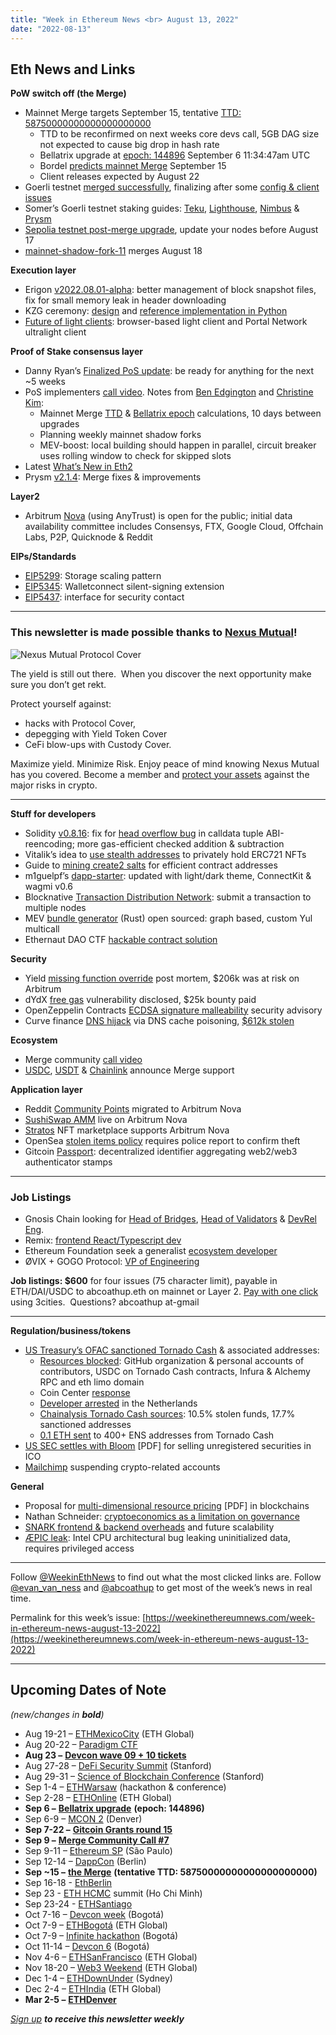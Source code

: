 ```yaml
---
title: "Week in Ethereum News <br> August 13, 2022"
date: "2022-08-13"
---
```


## **Eth News and Links**

**PoW switch off (the Merge)**

- Mainnet Merge targets September 15, tentative [TTD: 58750000000000000000000](https://github.com/ethereum/execution-specs/pull/585)
    - TTD to be reconfirmed on next weeks core devs call, 5GB DAG size not expected to cause big drop in hash rate
    - Bellatrix upgrade at [epoch: 144896](https://github.com/ethereum/consensus-specs/pull/2969) September 6 11:34:47am UTC
    - Bordel [predicts mainnet Merge](https://bordel.wtf/) September 15
    - Client releases expected by August 22
- Goerli testnet [merged successfully](https://twitter.com/TimBeiko/status/1557543798523146240), finalizing after some [config & client issues](https://notes.ethereum.org/@parithosh/goerli-merge)
- Somer’s Goerli testnet staking guides: [Teku](https://someresat.medium.com/guide-to-staking-on-ethereum-ubuntu-g%C3%B6erli-teku-6512b26f1372), [Lighthouse](https://someresat.medium.com/guide-to-staking-on-ethereum-ubuntu-g%C3%B6erli-lighthouse-8d0a2a811e6e), [Nimbus](https://someresat.medium.com/guide-to-staking-on-ethereum-ubuntu-goerli-nimbus-3b0e2c0c6e0e) & [Prysm](https://someresat.medium.com/guide-to-staking-on-ethereum-ubuntu-goerli-prysm-4a640794e8b5)
- [Sepolia testnet post-merge upgrade](https://twitter.com/timbeiko/status/1558170512542486528), update your nodes before August 17
- [mainnet-shadow-fork-11](https://twitter.com/abcoathup/status/1557546019339915264) merges August 18

**Execution layer**

- Erigon [v2022.08.01-alpha](https://github.com/ledgerwatch/erigon/releases/tag/v2022.08.01): better management of block snapshot files, fix for small memory leak in header downloading
- KZG ceremony: [design](https://hackmd.io/@6iQDuIePQjyYBqDChYw_jg/SJ-08AoT5) and [reference implementation in Python](https://github.com/crate-crypto/ceremony-specs#readme)
- [Future of light clients](https://blog.chainsafe.io/the-road-ahead-for-ethereum-light-clients-b6fdb7c3b603): browser-based light client and Portal Network ultralight client

**Proof of Stake consensus layer**

- Danny Ryan’s [Finalized PoS update](https://blog.ethereum.org/2022/08/12/finalized-no-36/): be ready for anything for the next ~5 weeks
- PoS implementers [call video](https://www.youtube.com/watch?v=CIAGQMUKEZ4&t=387s). Notes from [Ben Edgington](https://hackmd.io/@benjaminion/HkPEOKGA5) and [Christine Kim](https://docsend.com/view/dptr6wcu9zygd92k):
    - Mainnet Merge [TTD](https://notes.ethereum.org/@MarioHavel/merge-ttd) & [Bellatrix epoch](https://hackmd.io/Xq0HavcIRvufUVvA2ZjoUA) calculations, 10 days between upgrades
    - Planning weekly mainnet shadow forks
    - MEV-boost: local building should happen in parallel, circuit breaker uses rolling window to check for skipped slots
- Latest [What’s New in Eth2](https://hackmd.io/@benjaminion/eth2_news/https%3A%2F%2Fhackmd.io%2F%40benjaminion%2Fwnie2_220812)
- Prysm [v2.1.4](https://github.com/prysmaticlabs/prysm/releases/tag/v2.1.4): Merge fixes & improvements

**Layer2**

- Arbitrum [Nova](https://medium.com/offchainlabs/its-time-for-a-new-dawn-nova-is-open-to-the-public-a081df1e4ad2) (using AnyTrust) is open for the public; initial data availability committee includes Consensys, FTX, Google Cloud, Offchain Labs, P2P, Quicknode & Reddit

**EIPs/Standards**

- [EIP5299](https://github.com/ethereum/EIPs/pull/5299/files): Storage scaling pattern
- [EIP5345](https://github.com/ethereum/EIPs/pull/5345/files): Walletconnect silent-signing extension
- [EIP5437](https://github.com/ethereum/EIPs/pull/5437/files): interface for security contact

* * *

### **This newsletter is made possible thanks to** [**Nexus Mutual**](https://nexusmutual.io/)**!**

![Nexus Mutual Protocol Cover](https://weekinethereumnews.com/wp-content/uploads/2022/03/Nexus-Mutual-Protocol-Cover-1024x586.png)

The yield is still out there.  When you discover the next opportunity make sure you don’t get rekt. 

Protect yourself against: 

- hacks with Protocol Cover, 
- depegging with Yield Token Cover
- CeFi blow-ups with Custody Cover. 

Maximize yield. Minimize Risk. Enjoy peace of mind knowing Nexus Mutual has you covered. Become a member and [protect your assets](https://app.nexusmutual.io/cover) against the major risks in crypto.

* * *

**Stuff for developers**

- Solidity [v0.8.16](https://blog.soliditylang.org/2022/08/08/solidity-0.8.16-release-announcement/): fix for [head overflow bug](https://blog.soliditylang.org/2022/08/08/calldata-tuple-reencoding-head-overflow-bug/) in calldata tuple ABI-reencoding; more gas-efficient checked addition & subtraction
- Vitalik’s idea to [use stealth addresses](https://ethresear.ch/t/erc721-extension-for-zk-snarks/13237/2) to privately hold ERC721 NFTs
- Guide to [mining create2 salts](https://twitter.com/z0age/status/1556685487343034375) for efficient contract addresses
- m1guelpf’s [dapp-starter](https://github.com/m1guelpf/dapp-starter#readme): updated with light/dark theme, ConnectKit & wagmi v0.6
- Blocknative [Transaction Distribution Network](https://www.blocknative.com/blog/announcement-transaction-distribution-network): submit a transaction to multiple nodes
- MEV [bundle generator](https://github.com/Alcibiades-Capital/mev_bundle_generator#readme) (Rust) open sourced: graph based, custom Yul multicall
- Ethernaut DAO CTF [hackable contract solution](https://stermi.xyz/blog/ethernautdao-ctf-hackable-solution)

**Security**

- Yield [missing function override](https://medium.com/yield-protocol/post-mortem-of-incident-on-august-5th-2022-7bb70dbb9ada) post mortem, $206k was at risk on Arbitrum
- dYdX [free gas](https://medium.com/@hacxyk/stealing-gas-from-dydx-0-5-eth-a-day-712c5fdc43a3) vulnerability disclosed, $25k bounty paid
- OpenZeppelin Contracts [ECDSA signature malleability](https://github.com/OpenZeppelin/openzeppelin-contracts/security/advisories/GHSA-4h98-2769-gh6h) security advisory
- Curve finance [DNS hijack](https://twitter.com/CurveFinance/status/1557505570533478403) via DNS cache poisoning, [$612k stolen](https://www.certik.com/resources/blog/49wUGTmcApcgIxkF3PFwbE-curve-finance-hack-incident-analysis)

**Ecosystem**

- Merge community [call video](https://www.youtube.com/watch?v=AZq1acbjaz4&t=11s)
- [USDC](https://www.circle.com/blog/usdc-and-ethereums-upcoming-merge), [USDT](https://tether.to/en/usdt-supports-eth-proof-of-stake-transition/) & [Chainlink](https://docs.chain.link/docs/ethereum-proof-of-stake-merge/) announce Merge support

**Application layer**

- Reddit [Community Points](https://www.reddit.com/r/CryptoCurrency/comments/wk75p2/pack_your_moons_were_moving_to_mainnet/) migrated to Arbitrum Nova
- [SushiSwap AMM](https://twitter.com/sushiswap/status/1557061537248026624) live on Arbitrum Nova
- [Stratos](https://nova.stratosnft.io) NFT marketplace supports Arbitrum Nova
- OpenSea [stolen items policy](https://twitter.com/opensea/status/1557487545876762625) requires police report to confirm theft
- Gitcoin [Passport](https://gitcoin.co/blog/intro-to-passport): decentralized identifier aggregating web2/web3 authenticator stamps

* * *

### **Job Listings**

- Gnosis Chain looking for [Head of Bridges](https://grnh.se/9bed164e2us), [Head of Validators](https://grnh.se/e51fc7332us) & [DevRel Eng](https://grnh.se/571e88cc2us).
- Remix: [frontend React/Typescript dev](https://jobs.lever.co/ethereumfoundation/2c293808-48ed-4994-b0e0-14a8986e6ff3)
- Ethereum Foundation seek a generalist [ecosystem developer](https://jobs.lever.co/ethereumfoundation/6b80a26f-7db3-4415-8339-a3543a967998?lever-origin=applied&lever-source%5B%5D=Week%20in%20Ethereum)
- ØVIX + GOGO Protocol: [VP of Engineering](https://join.com/companies/cryptogogos/5463001-head-of-software-development-vp-engineering-at-crypto-start-up?utm_source=ETHnewsletter&utm_medium=email&utm_campaign=WeekInEthNews)

**Job listings: $600** for four issues (75 character limit), payable in ETH/DAI/USDC to abcoathup.eth on mainnet or Layer 2. [Pay with one click](https://3cities.xyz/#/pay?c=H4sIAHqco2IAAyXOMU6EQBSA4atMqVbAgGjJuqzGmI3JrrHcDMODnQAz5L03ERsTLey9gtJop8bGUk-xt5HE4m-__A_vPbreEZRZjQAdWH58ZZeVJQLR7iAYQglFKeNYVipJ0mQR5EWYSpCRnB_F4fEijZPopJqFz5v-Z9xg3_-O1jHsTq8BGmGsyHkLCL4TS7ghce4KcWGIja1F5XDKozBEHkjs3aWJ0FuFSjOgaE1neP-jdbXRqs2IgNdGN4AvV6v5t-qct5zRzNRL3xWAZzCsGCf3LRgiqWV8GASfxKgY6ttLhGq6sBro_otdA_afygfdejLO0tM4qes_d-LI2xABAAA) using 3cities.  Questions? abcoathup at-gmail

* * *

**Regulation/business/tokens**

- [US Treasury’s OFAC sanctioned Tornado Cash](https://home.treasury.gov/news/press-releases/jy0916) & associated addresses:
    - [Resources blocked](https://twitter.com/TornadoCash/status/1557048526986780677): GitHub organization & personal accounts of contributors, USDC on Tornado Cash contracts, Infura & Alchemy RPC and eth limo domain
    - Coin Center [response](https://www.coincenter.org/u-s-treasury-sanction-of-privacy-tools-places-sweeping-restrictions-on-all-americans/)
    - [Developer arrested](https://www.fiod.nl/arrest-of-suspected-developer-of-tornado-cash/) in the Netherlands
    - [Chainalysis Tornado Cash sources](https://blog.chainalysis.com/reports/tornado-cash-ofac-designation-sanctions/): 10.5% stolen funds, 17.7% sanctioned addresses
    - [0.1 ETH sent](https://twitter.com/peckshieldalert/status/1557306007935746050) to 400+ ENS addresses from Tornado Cash
- [US SEC settles with Bloom](https://www.sec.gov/litigation/admin/2022/33-11089.pdf) \[PDF\] for selling unregistered securities in ICO
- [Mailchimp](https://www.coindesk.com/business/2022/08/11/e-mail-marketing-firm-mailchimp-suspends-several-crypto-related-accounts/) suspending crypto-related accounts

**General**

- Proposal for [multi-dimensional resource pricing](https://angeris.github.io/papers/block-space.pdf) \[PDF\] in blockchains
- Nathan Schneider: [cryptoeconomics as a limitation on governance](https://mirror.xyz/ntnsndr.eth/zO27EOn9P_62jVlautpZD5hHB7ycf3Cfc2N6byz6DOk)
- [SNARK frontend & backend overheads](https://a16zcrypto.com/measuring-snark-performance-frontends-backends-and-the-future/) and future scalability
- [ÆPIC leak](https://aepicleak.com/): Intel CPU architectural bug leaking uninitialized data, requires privileged access

* * *

Follow [@WeekinEthNews](https://twitter.com/WeekInEthNews) to find out what the most clicked links are. Follow [@evan\_van\_ness](https://twitter.com/evan_van_ness) and [@abcoathup](https://twitter.com/abcoathup) to get most of the week’s news in real time.

Permalink for this week’s issue: [https://weekinethereumnews.com/week-in-ethereum-news-august-13-2022](https://weekinethereumnews.com/week-in-ethereum-news-august-13-2022)

* * *

## **Upcoming Dates of Note**

_(new/changes in_ **_bold_**_)_

- Aug 19-21 – [ETHMexicoCity](https://mexico.ethglobal.com/) (ETH Global)
- Aug 20-22 – [Paradigm CTF](https://ctf.paradigm.xyz/)
- **Aug 23 –** [**Devcon wave 09 + 10 tickets**](https://devcon.org/en/tickets/)
- Aug 27-28 – [DeFi Security Summit](https://defisecuritysummit.org/) (Stanford)
- Aug 29-31 – [Science of Blockchain Conference](https://cbr.stanford.edu/sbc22/) (Stanford)
- Sep 1-4 – [ETHWarsaw](https://ethwarsaw.dev/) (hackathon & conference)
- Sep 2-28 – [ETHOnline](https://online.ethglobal.com/') (ETH Global)
- **Sep 6 –** [**Bellatrix upgrade**](https://github.com/ethereum/consensus-specs/pull/2969) **(epoch: 144896)**
- Sep 6-9 – [MCON 2](https://www.mcon.fun/) (Denver)
- **Sep 7-22 –** [**Gitcoin Grants round 15**](https://twitter.com/gitcoin/status/1554857322572382208)
- **Sep 9 –** [**Merge Community Call #7**](https://github.com/ethereum/pm/issues/599)
- Sep 9-11 – [Ethereum SP](https://www.ethereumbrasil.com/#next) (São Paulo)
- Sep 12-14 – [DappCon](https://www.dappcon.io/) (Berlin)
- **Sep ~15 –** [**the Merge**](https://github.com/ethereum/execution-specs/pull/585) **(tentative TTD: 58750000000000000000000)**
- Sep 16-18 - [EthBerlin](https://ethberlin.ooo/)
- Sep 23 - [ETH HCMC](https://2022.ethhcmc.com/) summit (Ho Chi Minh)
- Sep 23-24 - [ETHSantiago](https://ethsantiago.com/)
- Oct 7-16 – [Devcon week](https://devcon.org/en/devcon-week/) (Bogotá)
- Oct 7-9 – [ETHBogotá](https://bogota.ethglobal.com/) (ETH Global)
- Oct 7-9 – [Infinite hackathon](https://infinite-hackathons.eth.limo/) (Bogotá)
- Oct 11-14 – [Devcon 6](https://blog.ethereum.org/2022/02/18/colombia-in-2022-redux/) (Bogotá)
- Nov 4-6 – [ETHSanFrancisco](https://sf.ethglobal.com/) (ETH Global)
- Nov 18-20 – [Web3 Weekend](https://web3weekend.ethglobal.com/) (ETH Global)
- Dec 1-4 – [ETHDownUnder](https://ethdownunder.com/) (Sydney)
- Dec 2-4 – [ETHIndia](https://ethindia.co/) (ETH Global)
- **Mar 2-5 –** [**ETHDenver**](https://www.ethdenver.com/)

[_Sign up_](https://weekinethereum.substack.com/subscribe#about) **_to receive this newsletter weekly_**
